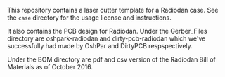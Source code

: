 This repository contains a laser cutter template for a Radiodan case. 
See the `case` directory for the usage license and instructions.

It also contains the PCB design for Radiodan. Under the Gerber_Files 
directory are oshpark-radiodan and dirty-pcb-radiodan which we've 
successfully had made by OshPar and DirtyPCB respspectively.

Under the BOM directory are pdf and csv version of the Radiodan Bill of 
Materials as of October 2016.

